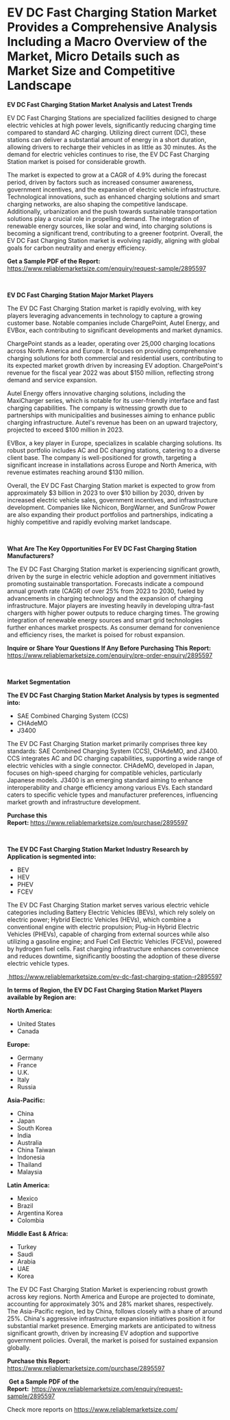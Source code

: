 <p><h1>EV DC Fast Charging Station Market Provides a Comprehensive Analysis Including a Macro Overview of the Market, Micro Details such as Market Size and Competitive Landscape</h1></p><p><strong>EV DC Fast Charging Station Market Analysis and Latest Trends</strong></p>
<p><p>EV DC Fast Charging Stations are specialized facilities designed to charge electric vehicles at high power levels, significantly reducing charging time compared to standard AC charging. Utilizing direct current (DC), these stations can deliver a substantial amount of energy in a short duration, allowing drivers to recharge their vehicles in as little as 30 minutes. As the demand for electric vehicles continues to rise, the EV DC Fast Charging Station market is poised for considerable growth. </p><p>The market is expected to grow at a CAGR of 4.9% during the forecast period, driven by factors such as increased consumer awareness, government incentives, and the expansion of electric vehicle infrastructure. Technological innovations, such as enhanced charging solutions and smart charging networks, are also shaping the competitive landscape. Additionally, urbanization and the push towards sustainable transportation solutions play a crucial role in propelling demand. The integration of renewable energy sources, like solar and wind, into charging solutions is becoming a significant trend, contributing to a greener footprint. Overall, the EV DC Fast Charging Station market is evolving rapidly, aligning with global goals for carbon neutrality and energy efficiency.</p></p>
<p><strong>Get a Sample PDF of the Report:&nbsp;</strong> <a href="https://www.reliablemarketsize.com/enquiry/request-sample/2895597?utm_campaign=3524&utm_medium=2&utm_source=Github&utm_content=ia&utm_term=15032025&utm_id=ev-dc-fast-charging-station">https://www.reliablemarketsize.com/enquiry/request-sample/2895597</a></p>
<p>&nbsp;</p>
<p><strong>EV DC Fast Charging Station Major Market Players</strong></p>
<p><p>The EV DC Fast Charging Station market is rapidly evolving, with key players leveraging advancements in technology to capture a growing customer base. Notable companies include ChargePoint, Autel Energy, and EVBox, each contributing to significant developments and market dynamics.</p><p>ChargePoint stands as a leader, operating over 25,000 charging locations across North America and Europe. It focuses on providing comprehensive charging solutions for both commercial and residential users, contributing to its expected market growth driven by increasing EV adoption. ChargePoint's revenue for the fiscal year 2022 was about $150 million, reflecting strong demand and service expansion.</p><p>Autel Energy offers innovative charging solutions, including the MaxiCharger series, which is notable for its user-friendly interface and fast charging capabilities. The company is witnessing growth due to partnerships with municipalities and businesses aiming to enhance public charging infrastructure. Autel's revenue has been on an upward trajectory, projected to exceed $100 million in 2023.</p><p>EVBox, a key player in Europe, specializes in scalable charging solutions. Its robust portfolio includes AC and DC charging stations, catering to a diverse client base. The company is well-positioned for growth, targeting a significant increase in installations across Europe and North America, with revenue estimates reaching around $130 million.</p><p>Overall, the EV DC Fast Charging Station market is expected to grow from approximately $3 billion in 2023 to over $10 billion by 2030, driven by increased electric vehicle sales, government incentives, and infrastructure development. Companies like Nichicon, BorgWarner, and SunGrow Power are also expanding their product portfolios and partnerships, indicating a highly competitive and rapidly evolving market landscape.</p></p>
<p>&nbsp;</p>
<p><strong>What Are The Key Opportunities For EV DC Fast Charging Station Manufacturers?</strong></p>
<p><p>The EV DC Fast Charging Station market is experiencing significant growth, driven by the surge in electric vehicle adoption and government initiatives promoting sustainable transportation. Forecasts indicate a compound annual growth rate (CAGR) of over 25% from 2023 to 2030, fueled by advancements in charging technology and the expansion of charging infrastructure. Major players are investing heavily in developing ultra-fast chargers with higher power outputs to reduce charging times. The growing integration of renewable energy sources and smart grid technologies further enhances market prospects. As consumer demand for convenience and efficiency rises, the market is poised for robust expansion.</p></p>
<p><strong>Inquire or Share Your Questions If Any Before Purchasing This Report:</strong> <a href="https://www.reliablemarketsize.com/enquiry/pre-order-enquiry/2895597?utm_campaign=3524&utm_medium=2&utm_source=Github&utm_content=ia&utm_term=15032025&utm_id=ev-dc-fast-charging-station">https://www.reliablemarketsize.com/enquiry/pre-order-enquiry/2895597</a></p>
<p>&nbsp;</p>
<p><strong>Market Segmentation</strong></p>
<p><strong>The EV DC Fast Charging Station Market Analysis by types is segmented into:</strong></p>
<p><ul><li>SAE Combined Charging System (CCS)</li><li>CHAdeMO</li><li>J3400</li></ul></p>
<p><p>The EV DC Fast Charging Station market primarily comprises three key standards: SAE Combined Charging System (CCS), CHAdeMO, and J3400. CCS integrates AC and DC charging capabilities, supporting a wide range of electric vehicles with a single connector. CHAdeMO, developed in Japan, focuses on high-speed charging for compatible vehicles, particularly Japanese models. J3400 is an emerging standard aiming to enhance interoperability and charge efficiency among various EVs. Each standard caters to specific vehicle types and manufacturer preferences, influencing market growth and infrastructure development.</p></p>
<p><strong>Purchase this Report:&nbsp;</strong><a href="https://www.reliablemarketsize.com/purchase/2895597?utm_campaign=3524&utm_medium=2&utm_source=Github&utm_content=ia&utm_term=15032025&utm_id=ev-dc-fast-charging-station">https://www.reliablemarketsize.com/purchase/2895597</a></p>
<p>&nbsp;</p>
<p><strong>The EV DC Fast Charging Station Market Industry Research by Application is segmented into:</strong></p>
<p><ul><li>BEV</li><li>HEV</li><li>PHEV</li><li>FCEV</li></ul></p>
<p><p>The EV DC Fast Charging Station market serves various electric vehicle categories including Battery Electric Vehicles (BEVs), which rely solely on electric power; Hybrid Electric Vehicles (HEVs), which combine a conventional engine with electric propulsion; Plug-in Hybrid Electric Vehicles (PHEVs), capable of charging from external sources while also utilizing a gasoline engine; and Fuel Cell Electric Vehicles (FCEVs), powered by hydrogen fuel cells. Fast charging infrastructure enhances convenience and reduces downtime, significantly boosting the adoption of these diverse electric vehicle types.</p></p>
<p><a href="https://www.reliablemarketsize.com/ev-dc-fast-charging-station-r2895597?utm_campaign=3524&utm_medium=2&utm_source=Github&utm_content=ia&utm_term=15032025&utm_id=ev-dc-fast-charging-station">&nbsp;https://www.reliablemarketsize.com/ev-dc-fast-charging-station-r2895597</a></p>
<p><strong>In terms of Region, the EV DC Fast Charging Station Market Players available by Region are:</strong></p>
<p>
    <p> <strong> North America: </strong>
        <ul>
            <li>United States</li>
            <li>Canada</li>
        </ul>
        </p> 
    <p> <strong> Europe: </strong>
        <ul>
            <li>Germany</li>
            <li>France</li>
            <li>U.K.</li>
            <li>Italy</li>
            <li>Russia</li>
        </ul>
        </p> 
    <p> <strong> Asia-Pacific: </strong>
        <ul>
            <li>China</li>
            <li>Japan</li>
            <li>South Korea</li>
            <li>India</li>
            <li>Australia</li>
            <li>China Taiwan</li>
            <li>Indonesia</li>
            <li>Thailand</li>
            <li>Malaysia</li>
        </ul>
        </p> 
    <p> <strong> Latin America: </strong>
        <ul>
            <li>Mexico</li>
            <li>Brazil</li>
            <li>Argentina Korea</li>
            <li>Colombia</li>
        </ul>
        </p> 
    <p> <strong> Middle East & Africa: </strong>
        <ul>
            <li>Turkey</li>
            <li>Saudi</li>
            <li>Arabia</li>
            <li>UAE</li>
            <li>Korea</li>
        </ul>
    </p>
    </p>
<p><p>The EV DC Fast Charging Station Market is experiencing robust growth across key regions. North America and Europe are projected to dominate, accounting for approximately 30% and 28% market shares, respectively. The Asia-Pacific region, led by China, follows closely with a share of around 25%. China's aggressive infrastructure expansion initiatives position it for substantial market presence. Emerging markets are anticipated to witness significant growth, driven by increasing EV adoption and supportive government policies. Overall, the market is poised for sustained expansion globally.</p></p>
<p><strong>Purchase this Report: </strong><a href="https://www.reliablemarketsize.com/purchase/2895597?utm_campaign=3524&utm_medium=2&utm_source=Github&utm_content=ia&utm_term=15032025&utm_id=ev-dc-fast-charging-station">https://www.reliablemarketsize.com/purchase/2895597</a></p>
<p>&nbsp;<strong>Get a Sample PDF of the Report:&nbsp;&nbsp;</strong><a href="https://www.reliablemarketsize.com/enquiry/request-sample/2895597?utm_campaign=3524&utm_medium=2&utm_source=Github&utm_content=ia&utm_term=15032025&utm_id=ev-dc-fast-charging-station">https://www.reliablemarketsize.com/enquiry/request-sample/2895597</a></p>
<p><strong></strong></p>
<p>Check more reports on <a href="https://www.reliablemarketsize.com/?utm_campaign=3524&utm_medium=2&utm_source=Github&utm_content=ia&utm_term=15032025&utm_id=ev-dc-fast-charging-station">https://www.reliablemarketsize.com/</a></p>